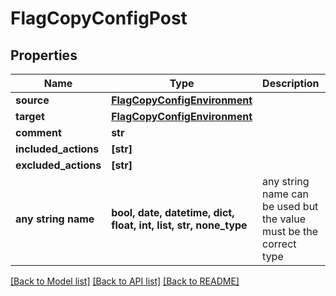 # FlagCopyConfigPost


## Properties
Name | Type | Description | Notes
------------ | ------------- | ------------- | -------------
**source** | [**FlagCopyConfigEnvironment**](FlagCopyConfigEnvironment.md) |  | 
**target** | [**FlagCopyConfigEnvironment**](FlagCopyConfigEnvironment.md) |  | 
**comment** | **str** |  | [optional] 
**included_actions** | **[str]** |  | [optional] 
**excluded_actions** | **[str]** |  | [optional] 
**any string name** | **bool, date, datetime, dict, float, int, list, str, none_type** | any string name can be used but the value must be the correct type | [optional]

[[Back to Model list]](../README.md#documentation-for-models) [[Back to API list]](../README.md#documentation-for-api-endpoints) [[Back to README]](../README.md)


